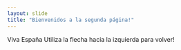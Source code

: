 ```yaml
---
layout: slide
title: "Bienvenidos a la segunda página!"
---
```

Viva España
Utiliza la flecha hacia la izquierda para volver!
